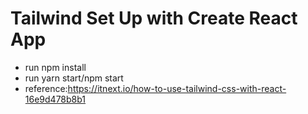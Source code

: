 # Tailwind Set Up with Create React App

- run npm install
- run yarn start/npm start
- reference:https://itnext.io/how-to-use-tailwind-css-with-react-16e9d478b8b1
